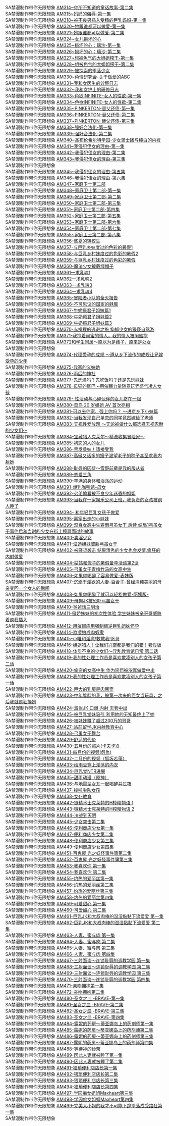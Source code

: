 SA禁漫制作带你无限想象        [AM314~你所不知道的童话故事-第二集](https://sagj.me/videoDetail/0904daedca809014.html)      
SA禁漫制作带你无限想象        [AM315~妈妈的侮辱-第一集](https://sagj.me/videoDetail/1b0d3597410c901a.html)      
SA禁漫制作带你无限想象        [AM318~被不良男插入受精的巨乳妈妈-第一集](https://sagj.me/videoDetail/faee8138b5ffcf4d.html)      
SA禁漫制作带你无限想象        [AM320~她跟谁都可以做爱-第一集](https://sagj.me/videoDetail/182ca539653dbe9b.html)      
SA禁漫制作带你无限想象        [AM321~她跟谁都可以做爱-第二集](https://sagj.me/videoDetail/5145c2e7ec5736b6.html)      
SA禁漫制作带你无限想象        [AM324~女儿损坏的心](https://sagj.me/videoDetail/8267610150e17d4d.html)   
SA禁漫制作带你无限想象        [AM325~损坏的心：璃沙-第一集](https://sagj.me/videoDetail/eb318af12b52dde4.html)      
SA禁漫制作带你无限想象        [AM326~损坏的心：璃沙-第二集](https://sagj.me/videoDetail/0dc503355a5b210b.html)      
SA禁漫制作带你无限想象        [AM327~想被色气的大姐姐榨干-第一集](https://sagj.me/videoDetail/d44efeb53e2b5631.html)   
SA禁漫制作带你无限想象        [AM328~想被色气的大姐姐榨干-第二集](https://sagj.me/videoDetail/cbd386667c8bfad5.html)     
SA禁漫制作带你无限想象        [AM329~被探索的堕落少女](https://sagj.me/videoDetail/ca418092720b08db.html)     
SA禁漫制作带你无限想象        [AM330~色情研究会-关于做爱的ABC](https://sagj.me/videoDetail/4c61d1aaf48281a6.html)      
SA禁漫制作带你无限想象        [AM331~我和女医生的诊察日志](https://sagj.me/videoDetail/087a4aeeea10820d.html)     
SA禁漫制作带你无限想象        [AM332~我和女护士的研修日志](https://sagj.me/videoDetail/6b00b4e8e5ff172b.html)      
SA禁漫制作带你无限想象        [AM333~色欲INFINITE-女人的性欲-第一集](https://sagj.me/videoDetail/15eb6268fe25168d.html)      
SA禁漫制作带你无限想象        [AM334~色欲INFINITE-女人的性欲-第二集](https://sagj.me/videoDetail/56220187fd066d78.html)    
SA禁漫制作带你无限想象        [AM335~PINKERTON-替父还债-第一集](https://sagj.me/videoDetail/3970ec81ce9d3fff.html)      
SA禁漫制作带你无限想象        [AM336~PINKERTON-替父还债-第二集](https://sagj.me/videoDetail/9e3b7cf7db518ce9.html)          
SA禁漫制作带你无限想象        [AM337~PINKERTON-替父还债-第三集](https://sagj.me/videoDetail/81dc5db41e9e93ba.html )      
SA禁漫制作带你无限想象        [AM338~强奸合法化-第一集](https://sagj.me/videoDetail/1f7edfee7788d014.html)  
SA禁漫制作带你无限想象        [AM339~强奸合法化-第二集](https://sagj.me/videoDetail/2c870c4b83346cba.html)     
SA禁漫制作带你无限想象        [AM340~圣布伦希尔特学园-少女骑士团与纯白的内裤](https://sagj.me/videoDetail/1dadd40c685caff6.html)      
SA禁漫制作带你无限想象        [AM341~我侵犯侄女的理由-第一集](https://sagj.me/videoDetail/dbc056208a58e3ce.html)      
SA禁漫制作带你无限想象        [AM342~我侵犯侄女的理由-第二集](https://sagj.me/videoDetail/7df3f65a79a434fa.html)      
SA禁漫制作带你无限想象        [AM343~我侵犯侄女的理由-第三集](https://sagj.me/videoDetail/66ee0e6c3f8e97e4.html)      
SA禁漫制作带你无限想象        []()     
SA禁漫制作带你无限想象        [AM345~我侵犯侄女的理由-第五集](https://sagj.me/videoDetail/affd8941da9689ec.html)      
SA禁漫制作带你无限想象        [AM346~我侵犯侄女的理由-第六集](https://sagj.me/videoDetail/9844544cc564a71e.html)      
SA禁漫制作带你无限想象        [AM347~家庭卫士第二部](https://sagj.me/videoDetail/205a15786e843a22.html)      
SA禁漫制作带你无限想象        [AM348~家庭卫士第二部-第一集](https://sagj.me/videoDetail/c9efac58b65e95f2.html)      
SA禁漫制作带你无限想象        [AM349~家庭卫士第二部-第二集](https://sagj.me/videoDetail/46b790cb4b54f9df.html)      
SA禁漫制作带你无限想象        [AM350~家庭卫士第二部-第三集](https://sagj.me/videoDetail/6de00faf62eab895.html)      
SA禁漫制作带你无限想象        [AM351~家庭卫士第二部-第四集](https://sagj.me/videoDetail/87e8799648b2fddc.html)      
SA禁漫制作带你无限想象        [AM352~家庭卫士第二部-第五集](https://sagj.me/videoDetail/2ba1444547fdc91a.html)      
SA禁漫制作带你无限想象        [AM353~家庭卫士第二部-第六集](https://sagj.me/videoDetail/8b0eba5f382fa2eb.html)      
SA禁漫制作带你无限想象        [AM354~家庭卫士第二部-第七集](https://sagj.me/videoDetail/9a8aa351093aa98b.html)      
SA禁漫制作带你无限想象        [AM355~家庭卫士第二部-第八集](https://sagj.me/videoDetail/beaa2fb1b2fa1647.html)      
SA禁漫制作带你无限想象        [AM356-盛夏的转校生](https://sagj.me/videoDetail/75cc123e47833250.html)      
SA禁漫制作带你无限想象        [AM357-与巨乳乡妹度过的色彩的暑假1](https://sagj.me/videoDetail/c03b38ef48f27b01.html)      
SA禁漫制作带你无限想象        [AM358-与巨乳乡村妹度过的色彩的暑假2](https://sagj.me/videoDetail/239708cfcbff9fd5.html)      
SA禁漫制作带你无限想象        [AM359-与巨乳乡村妹度过的色彩的暑假](https://sagj.me/videoDetail/244461a08be8275c.html)      
SA禁漫制作带你无限想象        [AM360-魔法少女被戴绿帽子](https://sagj.me/videoDetail/ea27760bd883b763.html)      
SA禁漫制作带你无限想象        [AM361一求乳魂1](https://sagj.me/videoDetail/ba116201faf4f0be.html)      
SA禁漫制作带你无限想象        [AM362一求乳魂2](https://sagj.me/videoDetail/bae5a33fa8800e70.html)      
SA禁漫制作带你无限想象        [AM363一求乳魂3](https://sagj.me/videoDetail/145b9d740432f657.html)      
SA禁漫制作带你无限想象        [AM364一求乳魂4](https://sagj.me/videoDetail/84469acd19d90bca.html)        
SA禁漫制作带你无限想象        [AM365-冒险者小队的全灭报告](https://sagj.me/videoDetail/1afd991788052cdc.html)      
SA禁漫制作带你无限想象        [AM366-不可思议的国家的魅魔](https://sagj.me/videoDetail/0e39246dae84a931.html)      
SA禁漫制作带你无限想象        [AM367-牛奶瘾君子姐妹篇1](https://sagj.me/videoDetail/c0e1913a517c0f38.html)      
SA禁漫制作带你无限想象        [AM368-牛奶瘾君子姐妹篇2](https://sagj.me/videoDetail/8f9e4d018d2370f6.html)      
SA禁漫制作带你无限想象        [AM369-牛奶瘾君子姐妹篇3](https://sagj.me/videoDetail/4494ea1cd208e53a.html)             
SA禁漫制作带你无限想象        [AM370-赤裸裸的逃避之旅 抑郁少女的猥亵自驾游](https://sagj.me/videoDetail/439056b735dd0f70.html)       
SA禁漫制作带你无限想象        [AM371-我抱着闺蜜的情人，我的情人被闺蜜抱](http://sagj.me/videoDetail/73f6843e31000c28.html)              
SA禁漫制作带你无限想象        [AM372和学生同居～原以为是婊子，原来是处女](https://sagj.me/videoDetail/e886f783c751593e.html)           
SA禁漫制作带你无限想象        []()      
SA禁漫制作带你无限想象        [AM374-代理受孕的成规 ～遵从乡下流传的成规让兄嫁受孕的少年](http://sagj.me/videoDetail/803380cd84a24d12.html)              
SA禁漫制作带你无限想象        [AM375-我家的义妹她](https://sagj.me/videoDetail/f55b11888c4fbdec.html)             
SA禁漫制作带你无限想象        [AM376-雨后的神社](https://sagj.me/videoDetail/fe202f559bfa571d.html)       
SA禁漫制作带你无限想象        [AM377-先洗澡吗？先吃饭吗？还是先玩妹妹](https://sagj.me/videoDetail/c191e562cfb4b937.html)        
SA禁漫制作带你无限想象        [AM378-母猫的尾巴 ~用催眠力量随意玩弄盛气凌人女孩](https://sagj.me/videoDetail/6a86544210507d2a.html)       
SA禁漫制作带你无限想象        [AM379- 性活动与心碎伙伴的女儿挤在一起](http://sagj.me/videoDetail/acef8272a82b0031.html)         
SA禁漫制作带你无限想象        [AM380-菜鸟 20 岁姐姐 AV 首次亮相](https://sagj.me/videoDetail/9c1f84a32790c162.html)          
SA禁漫制作带你无限想象        [AM381-可以去你家、强上你吗？ ～进京乡下小妹篇](https://sagj.me/videoDetail/da673b790194c284.html)        
SA禁漫制作带你无限想象        [AM382-当我发现自己单恋的同学竟然嫁给了老师](https://sagj.me/videoDetail/0b2f7f9e8a78db8a.html)          
SA禁漫制作带你无限想象        [AM383-无视性爱放题 ～无论被做什么都选择无视忍耐的少女们～](http://sagj.me/videoDetail/363255797301f055.html)                     
SA禁漫制作带你无限想象        [AM384-宝藏猎人克莱尔～精液收集冒险家～](http://sagj.me/videoDetail/edf0d02c4bfe1f0c.html)     
SA禁漫制作带你无限想象        [AM385-初恋的人的女儿](http://sagj.me/videoDetail/2b646d7ce8accb0f.html)                 
SA禁漫制作带你无限想象        [AM386-黑发桑妹！请接受我](http://sagj.me/videoDetail/331c46584fd8db41.html)                 
SA禁漫制作带你无限想象        [AM387-高傲又话多的嫂子渴望老子的种子甚至求我内射她](http://sagj.me/videoDetail/471577fcc80634ff.html)                 
SA禁漫制作带你无限想象        [AM388-耻辱的囚徒～雪野前辈是我的服从者](http://sagj.me/videoDetail/7e5207ff0af9a682.html)       
SA禁漫制作带你无限想象        [AM389-恋爱三角](https://sagj.me/videoDetail/256df9821f874e4e.html)         
SA禁漫制作带你无限想象        [AM390-丰满的身体和淫荡的运动](http://sagj.me/videoDetail/954793afd9d179c2.html)            
SA禁漫制作带你无限想象        [AM391-爆乳咖啡馆-母女](http://sagj.me/videoDetail/a5ed5b89b22036f3.html)     
SA禁漫制作带你无限想象        [AM392-弟弟偷看被不良少年迷昏的姐姐](http://sagj.me/videoDetail/cd5b9c2647dc7a07.html)          
SA禁漫制作带你无限想象        [AM393-当我在一家娱乐公司上班，我负责的女孩被别人睡了](http://sagj.me/videoDetail/15341fe271d6c5d7.html)                 
SA禁漫制作带你无限想象        [AM394- 和年轻巨乳女孩子做爱](http://sagj.me/videoDetail/04c50d1dd606bdeb.html)                 
SA禁漫制作带你无限想象        [AM395-离家出走的小妹妹](http://sagj.me/videoDetail/79a517bf8daa086e.html)     
SA禁漫制作带你无限想象        [AM399-湿身女高中生避雨弓虽女干 后续 结局1弓虽女干事件后和当时的少女在街上擦肩而过的故事](http://sagj.me/videoDetail/bc82298f231bb79d.html)    
SA禁漫制作带你无限想象        [AM400-卖淫少女](http://sagj.me/videoDetail/195f4aec7b3a09e1.html)          
SA禁漫制作带你无限想象        [AM401-湿透姐妹威胁弓虽女干](http://sagj.me/videoDetail/c626d028abaf6a55.html)      
SA禁漫制作带你无限想象        [AM402-被骚货袭击 结果清秀的少女也会发情,疯狂的内射做爱](http://sagj.me/videoDetail/0afb52e43862ec79.html)       
SA禁漫制作带你无限想象        [AM404-姑姑和侄子的暑假备孕活动第2话](http://sagj.me/videoDetail/9ca8001970df17a3.html)                 
SA禁漫制作带你无限想象        [AM405-弓虽女干青梅竹马的女高中生](http://sagj.me/videoDetail/2f6deefdad32f21a.html)                 
SA禁漫制作带你无限想象        [AM406-如果你喝醉了容易做爱-表妹版](http://sagj.me/videoDetail/55e2c65360b48d2b.html)                 
SA禁漫制作带你无限想象        [AM407-沉溺于淫欲的人妻-百合子-曾经清纯美丽的母亲变回一个女人的瞬间](http://sagj.me/videoDetail/aca16acdd16339f6.html)   
SA禁漫制作带你无限想象        [AM408-如果你喝醉了就可以轻松做爱-阿姨版-](http://sagj.me/videoDetail/6c77d938257e2e06.html)                 
SA禁漫制作带你无限想象        [AM409-母狗JK被恐吓弓虽女干](http://sagj.me/videoDetail/3be7c17072383c21.html)                 
SA禁漫制作带你无限想象        [AM410-爸爸话三明治](http://sagj.me/videoDetail/4b8251e81b65243b.html)     
SA禁漫制作带你无限想象        [AM411-傲娇妹妹的初次性体验 学生妹妹被亲哥哥威胁着疯狂插入](http://sagj.me/videoDetail/d64f27377cb39162.html)         
SA禁漫制作带你无限想象        [AM412-用催眠应用强制叛逆巨乳姐妹怀孕](http://sagj.me/videoDetail/e2160fdfce306096.html)                 
SA禁漫制作带你无限想象        [AM414-欺凌娘成肉奴隶](http://sagj.me/videoDetail/80524852f13ccb08.html)        
SA禁漫制作带你无限想象        [AM415-小唯和淫魔!救救我!哥哥](http://sagj.me/videoDetail/0862994b054e4691.html)      
SA禁漫制作带你无限想象        [AM416-姐姐猎人！让我们兴奋都是我们的错！暑假版](http://sagj.me/videoDetail/bc55b28ef2efeb96.html)              
SA禁漫制作带你无限想象        [AM418-体质不良的少女们～淫乱教育馆日常 第二话](http://sagj.me/videoDetail/b04410e61a75dd8e.html)      
SA禁漫制作带你无限想象        [AM419-我的性处理工作员是喜欢欺凌别人的女孩子第二话](http://sagj.me/videoDetail/330258ebefdc6f96.html)               
SA禁漫制作带你无限想象        [AM420-偷盗的女高中生 作为惩罚被浓厚做爱中出](http://sagj.me/videoDetail/84fb5c23c7c84f0e.html)                 
SA禁漫制作带你无限想象        [AM421-我的性处理工作员是喜欢欺凌别人的女孩子第一话](http://sagj.me/videoDetail/e126b17cf1edce34.html)                 
SA禁漫制作带你无限想象        [AM422-巨大的乳房是肉尿壶](http://sagj.me/videoDetail/f5de6d5e2a85c966.html)                 
SA禁漫制作带你无限想象        [AM423-中年胖胖的我，被第一次来的侄女当玩具，之后我就疯狂操她](http://sagj.me/videoDetail/34ed3258dda1dab4.html)               
SA禁漫制作带你无限想象        [AM424-嚣张JK 口爆 内射 无套中出](http://sagj.me/videoDetail/8816e8d1676068d2.html)                 
SA禁漫制作带你无限想象        [AM425-被巨乳堂妹吸引 利用她的无知最终上了她](http://sagj.me/videoDetail/3ffa73fb59301012.html)                 
SA禁漫制作带你无限想象        [AM426-被妹妹赚了超过200万的哥哥](http://sagj.me/videoDetail/6b6b6140701942c3.html)                 
SA禁漫制作带你无限想象        [AM427-站前留学JK内射教育中心](http://sagj.me/videoDetail/03eb50305ec5eecb.html)                 
SA禁漫制作带你无限想象        [AM428-弓虽女干舞台](http://sagj.me/videoDetail/16d1711e6c865559.html)       
SA禁漫制作带你无限想象        [AM429-舒适的代价](http://sagj.me/videoDetail/43197862a8d8ae1a.html)            
SA禁漫制作带你无限想象        [AM430-五月份的照片(卡夫卡)】](http://sagj.me/videoDetail/5457f801e837e164.html)                 
SA禁漫制作带你无限想象        [AM431-四月份的视频(怨仇)](http://sagj.me/videoDetail/06405bb0f737aff8.html)                 
SA禁漫制作带你无限想象        [AM432-二月份的视频（狐坂若藻）](http://sagj.me/videoDetail/74389399351c4cc2.html)           
SA禁漫制作带你无限想象        [AM433-给雨豆穿上淫荡的内衣](http://sagj.me/videoDetail/810e7699d6b02fd0.html)           
SA禁漫制作带你无限想象        [AM434-巨乳党NTR进展](http://sagj.me/videoDetail/da82e02c6508212a.html)                 
SA禁漫制作带你无限想象        [AM435-甜雨动漫（原神）](http://sagj.me/videoDetail/ea6e55ee9571e96e.html)                 
SA禁漫制作带你无限想象        [AM436-与地雷型女友一起喝醉并过夜](http://sagj.me/videoDetail/666fde39056aba4b.html)        
SA禁漫制作带你无限想象        [AM437-操啦啦队女孩](http://sagj.me/videoDetail/67543d997a612c90.html)                 
SA禁漫制作带你无限想象        [AM438-女仆教育](http://sagj.me/videoDetail/a91d2540953b4a3a.html)                 
SA禁漫制作带你无限想象        [AM442-链精术士克莱特的H榨精物语 1](http://sagj.me/videoDetail/6ec526747821dece.html)          
SA禁漫制作带你无限想象        [AM443-链精术士克莱特的H榨精物语 2](http://sagj.me/videoDetail/dca714e5ce6764de.html)     
SA禁漫制作带你无限想象        [AM444-决战到天明](http://sagj.me/videoDetail/95dbb7079b058f43.html)             
SA禁漫制作带你无限想象        [AM445-少女突击第二集](http://sagj.me/videoDetail/d712496aa4b4fd3f.html)                 
SA禁漫制作带你无限想象        [AM446-便利商店少女第一集](http://sagj.me/videoDetail/06d55c14dfa13116.html)                 
SA禁漫制作带你无限想象        [AM447-便利商店少女第二集](http://sagj.me/videoDetail/9d7cfab75f7701c8.html)              
SA禁漫制作带你无限想象        [AM448-便利商店少女第三集](http://sagj.me/videoDetail/ef1aefb1078fc826.html)                 
SA禁漫制作带你无限想象        [AM449-便利商店少女第四集](http://sagj.me/videoDetail/581e619b602cda26.html)          
SA禁漫制作带你无限想象        [AM451-百鬼屋 光之妖怪事件簿第二集](http://sagj.me/videoDetail/d03f1d27fa01b0d6.html)                   
SA禁漫制作带你无限想象        [AM452-百鬼屋 光之妖怪事件簿第三集](http://sagj.me/videoDetail/b88e081bbce1046c.html)                   
SA禁漫制作带你无限想象        [AM453-我喜欢你 第一集](http://sagj.me/videoDetail/679bf2fb2bb26d1a.html)                     
SA禁漫制作带你无限想象        [AM454-我喜欢你 第二集](http://sagj.me/videoDetail/760e1019f3af59f0.html)        
SA禁漫制作带你无限想象        [AM455-灼热的爱丽丝第一集](http://sagj.me/videoDetail/5943c0dde0e8816c.html)         
SA禁漫制作带你无限想象        [AM456-灼热的爱丽丝第二集](http://sagj.me/videoDetail/bc85758e78d53672.html)      
SA禁漫制作带你无限想象        [AM457-灼热的爱丽丝第三集](http://sagj.me/videoDetail/86966f248652798b.html)                     
SA禁漫制作带你无限想象        [AM458-灼热的爱丽丝第四集](http://sagj.me/videoDetail/f48e401e11fc09ff.html)       
SA禁漫制作带你无限想象        [AM459-可爱甜心 第一集](http://sagj.me/videoDetail/4d2f6f2e33b77305.html)            
SA禁漫制作带你无限想象        [AM460-可爱甜心 第二集](http://sagj.me/videoDetail/6ebf708372fae4d4.html)                     
SA禁漫制作带你无限想象        [AM461-巨乳JK和大叔肉棒的湿湿黏黏下流爱爱 第一集](http://sagj.me/videoDetail/df7b169c8cbef6a3.html)                     
SA禁漫制作带你无限想象        [AM462-巨乳JK和大叔肉棒的湿湿黏黏下流爱爱 第二集](http://sagj.me/videoDetail/4a9809a199e464df.html)             
SA禁漫制作带你无限想象        [AM463-人妻、蜜与肉 第一集](http://sagj.me/videoDetail/e12fef61f332f19d.html)       
SA禁漫制作带你无限想象        [AM464-人妻、蜜与肉 第二集](http://sagj.me/videoDetail/12ea7b760f81beac.html)                    
SA禁漫制作带你无限想象        [AM465-人妻、蜜与肉 第三集](http://sagj.me/videoDetail/7a66cfc73f5b4692.html)      
SA禁漫制作带你无限想象        [AM466-人妻、蜜与肉 第四集](http://sagj.me/videoDetail/05aaededb128b901.html)                     
SA禁漫制作带你无限想象        [AM467-三射面谈～连锁耻辱的调教学园 第一集](http://sagj.me/videoDetail/36e3f2564aa6e7ee.html)                    
SA禁漫制作带你无限想象        [AM468-三射面谈～连锁耻辱的调教学园 第二集](http://sagj.me/videoDetail/e79c2fce49dc0d13.html)          
SA禁漫制作带你无限想象        [AM469-三射面谈～连锁耻辱的调教学园 第三集](http://sagj.me/videoDetail/ea05e4bbce419780.html)         
SA禁漫制作带你无限想象        [AM470-三射面谈～连锁耻辱的调教学园 第四集](http://sagj.me/videoDetail/5a6c953f4d2326af.html)        
SA禁漫制作带你无限想象        [AM471-亲吻拥抱第一集](http://sagj.me/videoDetail/8c969ad1239e1264.html)                 
SA禁漫制作带你无限想象        [AM472-亲吻拥抱第二集](http://sagj.me/videoDetail/c01bc54bd21e2105.html)       
SA禁漫制作带你无限想象        [AM480-圣女之皿 -BRAVE-第一集](http://sagj.me/videoDetail/5b4c9b71befd438b.html)                 
SA禁漫制作带你无限想象        [AM481-圣女之皿 -BRAVE-第二集](http://sagj.me/videoDetail/d8be4e31c05a16b9.html)                 
SA禁漫制作带你无限想象        [AM482-圣女之皿 -BRAVE-第三集](http://sagj.me/videoDetail/6768ec2d99412e8e.html)                 
SA禁漫制作带你无限想象        [AM483-圣女之皿 -BRAVE-第四集](http://sagj.me/videoDetail/e874240b0fabfeb3.html)      
SA禁漫制作带你无限想象        [AM484-露妮的药房～蒂亚娜岛上的药剂师第一集](http://sagj.me/videoDetail/0847a10df8f96338.html)           
SA禁漫制作带你无限想象        [AM485-露妮的药房～蒂亚娜岛上的药剂师第二集](http://sagj.me/videoDetail/9ab4c2d0985caf4d.html)    
SA禁漫制作带你无限想象        [AM486-露妮的药房～蒂亚娜岛上的药剂师第三集](http://sagj.me/videoDetail/c7b62dc24d763eef.html)       
SA禁漫制作带你无限想象        [AM487-露妮的药房～蒂亚娜岛上的药剂师第四集](http://sagj.me/videoDetail/6fbb8ed203dfd594.html)         
SA禁漫制作带你无限想象        [AM488-等待神的纱奈](http://sagj.me/videoDetail/3a36e2164a2cb8e3.html)          
SA禁漫制作带你无限想象        [AM489-因此人妻就被睡了第一集](http://sagj.me/videoDetail/733d559e9eafcb08.html)                 
SA禁漫制作带你无限想象        [AM490-因此人妻就被睡了第二集](http://sagj.me/videoDetail/86a4c917a6071955.html)                 
SA禁漫制作带你无限想象        [AM491-猥琐便利店店长第一集](http://sagj.me/videoDetail/03c46d88a0ca1814.html)                 
SA禁漫制作带你无限想象        [AM492-猥琐便利店店长第二集](http://sagj.me/videoDetail/a10ca5427d75a054.html)                
SA禁漫制作带你无限想象        [AM493-猥琐便利店店长第三集](http://sagj.me/videoDetail/535489fce61dad97.html)                
SA禁漫制作带你无限想象        [AM494-猥琐便利店店长第四集](http://sagj.me/videoDetail/c4c320a2d86005d2.html)                 
SA禁漫制作带你无限想象        [AM497-学园痴女姐姐Maxheart第三集](http://sagj.me/videoDetail/e95bc40a56ec083b.html)   
SA禁漫制作带你无限想象        [AM498-学园痴女姐姐Maxheart第四集](http://sagj.me/videoDetail/baa944761a5caed0.html)  
SA禁漫制作带你无限想象        [AM499-完美大小姐的我才不可能下跪堕落成受路狂第一集](http://sagj.me/videoDetail/4da5d51b7e2a547d.html)                 
SA禁漫制作带你无限想象        []()          
